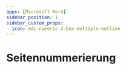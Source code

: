 ```yaml
---
apps: [Microsoft Word]
sidebar_position: 1
sidebar_custom_props:
  icon: mdi-numeric-2-box-multiple-outline
---
```


# Seitennummerierung


